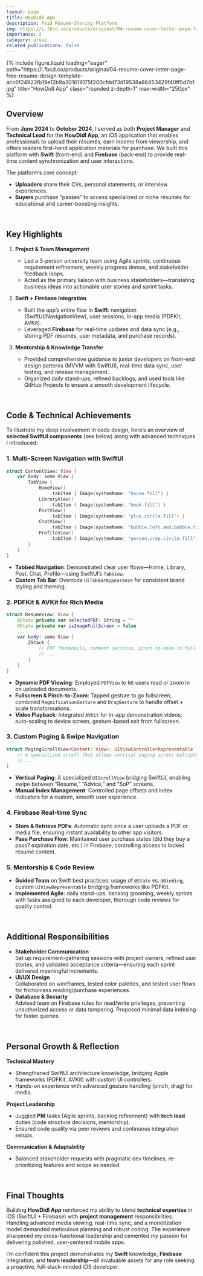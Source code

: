 ```yaml
---
layout: page
title: HowDidI App
description: Paid Résumé-Sharing Platform
img: https://i.fbcd.co/products/original/04-resume-cover-letter-page-free-resume-design-template-acc6f24923fb19e12b9a301619175f200cfdd73d19538a86453429f40ff5d7bf.jpg
importance: 2
category: group
related_publications: false
---
```


<div class="row">
  <div class="col-sm mt-3 mt-md-0 text-center">
    {% include figure.liquid
       loading="eager"
       path="https://i.fbcd.co/products/original/04-resume-cover-letter-page-free-resume-design-template-acc6f24923fb19e12b9a301619175f200cfdd73d19538a86453429f40ff5d7bf.jpg"
       title="HowDidI App"
       class="rounded z-depth-1"
       max-width="250px"
    %}
  </div>
</div>

## Overview

From **June 2024** to **October 2024**, I served as both **Project Manager** and **Technical Lead** for the **HowDidI App**, an iOS application that enables professionals to upload their résumés, earn income from viewership, and offers readers first-hand application materials for purchase. We built this platform with **Swift** (front-end) and **Firebase** (back-end) to provide real-time content synchronization and user interactions.

The platform’s core concept:

- **Uploaders** share their CVs, personal statements, or interview experiences.
- **Buyers** purchase “passes” to access specialized or niche résumés for educational and career-boosting insights.

<br>

## Key Highlights

1. **Project & Team Management**

   - Led a 3-person university team using Agile sprints, continuous requirement refinement, weekly progress demos, and stakeholder feedback loops.
   - Acted as the primary liaison with business stakeholders—translating business ideas into actionable user stories and sprint tasks.

2. **Swift + Firebase Integration**

   - Built the app’s entire flow in **Swift**: navigation (SwiftUI/NavigationView), user sessions, in-app media (PDFKit, AVKit).
   - Leveraged **Firebase** for real-time updates and data sync (e.g., storing PDF résumés, user metadata, and purchase records).

3. **Mentorship & Knowledge Transfer**
   - Provided comprehensive guidance to junior developers on front-end design patterns (MVVM with SwiftUI), real-time data sync, user testing, and release management.
   - Organized daily stand-ups, refined backlogs, and used tools like GitHub Projects to ensure a smooth development lifecycle.

<br>

## Code & Technical Achievements

To illustrate my deep involvement in code design, here’s an overview of **selected SwiftUI components** (see below) along with advanced techniques I introduced:

### 1. Multi-Screen Navigation with SwiftUI

```swift
struct ContentView: View {
    var body: some View {
        TabView {
            HomeView()
                .tabItem { Image(systemName: "house.fill") }
            LibraryView()
                .tabItem { Image(systemName: "book.fill") }
            PostView()
                .tabItem { Image(systemName: "plus.circle.fill") }
            ChatView()
                .tabItem { Image(systemName: "bubble.left.and.bubble.right.fill") }
            ProfileView()
                .tabItem { Image(systemName: "person.crop.circle.fill") }
        }
    }
}
```

- **Tabbed Navigation**: Demonstrated clear user flows—Home, Library, Post, Chat, Profile—using SwiftUI’s `TabView`.
- **Custom Tab Bar**: Overrode `UITabBarAppearance` for consistent brand styling and theming.

### 2. PDFKit & AVKit for Rich Media

```swift
struct ResumeView: View {
    @State private var selectedPDF: String = ""
    @State private var isImageFullScreen = false
    ...
    var body: some View {
        ZStack {
            // PDF Thumbnails, comment sections, pinch-to-zoom in full-screen
            // ...
        }
    }
}
```

- **Dynamic PDF Viewing**: Employed `PDFView` to let users read or zoom in on uploaded documents.
- **Fullscreen & Pinch-to-Zoom**: Tapped gesture to go fullscreen, combined `MagnificationGesture` and `DragGesture` to handle offset + scale transformations.
- **Video Playback**: Integrated `AVKit` for in-app demonstration videos; auto-scaling to device screen, gesture-based exit from fullscreen.

### 3. Custom Paging & Swipe Navigation

```swift
struct PagingScrollView<Content: View>: UIViewControllerRepresentable {
    // A specialized scroll that allows vertical paging across multiple screens.
    // ...
}
```

- **Vertical Paging**: A specialized `UIScrollView` bridging SwiftUI, enabling swipe between “Resume,” “Advice,” and “SoP” screens.
- **Manual Index Management**: Controlled page offsets and index indicators for a custom, smooth user experience.

### 4. Firebase Real-time Sync

- **Store & Retrieve PDFs**: Automatic sync once a user uploads a PDF or media file, ensuring instant availability to other app visitors.
- **Pass Purchase Flow**: Maintained user purchase states (did they buy a pass? expiration date, etc.) in Firebase, controlling access to locked résumé content.

### 5. Mentorship & Code Review

- **Guided Team** on Swift best practices: usage of `@State` vs. `@Binding`, custom `UIViewRepresentable` bridging frameworks like PDFKit.
- **Implemented Agile**: daily stand-ups, backlog grooming, weekly sprints with tasks assigned to each developer, thorough code reviews for quality control.

<br>

## Additional Responsibilities

- **Stakeholder Communication**  
  Set up requirement-gathering sessions with project owners, refined user stories, and validated acceptance criteria—ensuring each sprint delivered meaningful increments.
- **UI/UX Design**  
  Collaborated on wireframes, tested color palettes, and tested user flows for frictionless reading/purchase experiences.
- **Database & Security**  
  Advised team on Firebase rules for read/write privileges, preventing unauthorized access or data tampering. Proposed minimal data indexing for faster queries.

<br>

## Personal Growth & Reflection

**Technical Mastery**

- Strengthened SwiftUI architecture knowledge, bridging Apple frameworks (PDFKit, AVKit) with custom UI controllers.
- Hands-on experience with advanced gesture handling (pinch, drag) for media.

**Project Leadership**

- Juggled **PM** tasks (Agile sprints, backlog refinement) with **tech lead** duties (code structure decisions, mentorship).
- Ensured code quality via peer reviews and continuous integration setups.

**Communication & Adaptability**

- Balanced stakeholder requests with pragmatic dev timelines, re-prioritizing features and scope as needed.

<br>

## Final Thoughts

Building **HowDidI App** reinforced my ability to blend **technical expertise** in iOS (SwiftUI + Firebase) with **project management** responsibilities. Handling advanced media viewing, real-time sync, and a monetization model demanded meticulous planning and robust coding. The experience sharpened my cross-functional leadership and cemented my passion for delivering polished, user-centered mobile apps.

I’m confident this project demonstrates my **Swift** knowledge, **Firebase** integration, and **team leadership**—all invaluable assets for any role seeking a proactive, full-stack-minded iOS developer.
